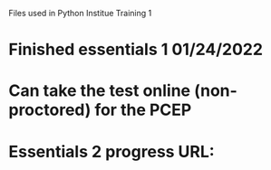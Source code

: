 Files used in Python Institue Training 1

# Finished essentials 1 01/24/2022

# Can take the test online (non-proctored) for the PCEP

# Essentials 2 progress URL: 